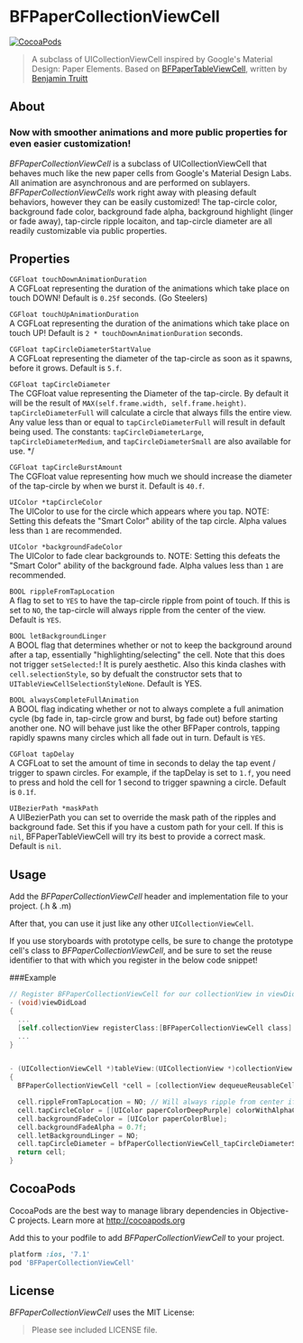 BFPaperCollectionViewCell
====================
[![CocoaPods](https://img.shields.io/cocoapods/v/BFPaperCollectionViewCell.svg?style=flat)](https://github.com/bfeher/BFPaperCollectionViewCell)

> A subclass of UICollectionViewCell inspired by Google's Material Design: Paper Elements. Based on [BFPaperTableViewCell](https://github.com/bfeher/BFPaperTableViewCell), written by [Benjamin Truitt](https://github.com/benvolioT)

About
---------
### Now with smoother animations and more public properties for even easier customization!

_BFPaperCollectionViewCell_ is a subclass of UICollectionViewCell that behaves much like the new paper cells from Google's Material Design Labs.
All animation are asynchronous and are performed on sublayers.
_BFPaperCollectionViewCells_ work right away with pleasing default behaviors, however they can be easily customized! The tap-circle color, background fade color, background fade alpha, background highlight (linger or fade away), tap-circle ripple locaiton, and tap-circle diameter are all readily customizable via public properties.

## Properties
`CGFloat touchDownAnimationDuration` <br />
A CGFLoat representing the duration of the animations which take place on touch DOWN! Default is `0.25f` seconds. (Go Steelers)

`CGFloat touchUpAnimationDuration` <br />
A CGFLoat representing the duration of the animations which take place on touch UP! Default is `2 * touchDownAnimationDuration` seconds.

`CGFloat tapCircleDiameterStartValue` <br />
A CGFLoat representing the diameter of the tap-circle as soon as it spawns, before it grows. Default is `5.f`.

`CGFloat tapCircleDiameter` <br />
The CGFloat value representing the Diameter of the tap-circle. By default it will be the result of `MAX(self.frame.width, self.frame.height)`. `tapCircleDiameterFull` will calculate a circle that always fills the entire view. Any value less than or equal to `tapCircleDiameterFull` will result in default being used. The constants: `tapCircleDiameterLarge`, `tapCircleDiameterMedium`, and `tapCircleDiameterSmall` are also available for use. */

`CGFloat tapCircleBurstAmount` <br />
The CGFloat value representing how much we should increase the diameter of the tap-circle by when we burst it. Default is `40.f`.

`UIColor *tapCircleColor` <br />
The UIColor to use for the circle which appears where you tap. NOTE: Setting this defeats the "Smart Color" ability of the tap circle. Alpha values less than `1` are recommended.

`UIColor *backgroundFadeColor` <br />
The UIColor to fade clear backgrounds to. NOTE: Setting this defeats the "Smart Color" ability of the background fade. Alpha values less than `1` are recommended.

`BOOL rippleFromTapLocation` <br />
A flag to set to `YES` to have the tap-circle ripple from point of touch. If this is set to `NO`, the tap-circle will always ripple from the center of the view. Default is `YES`.

`BOOL letBackgroundLinger`<br />
A BOOL flag that determines whether or not to keep the background around after a tap, essentially "highlighting/selecting" the cell. Note that this does not trigger `setSelected:`! It is purely aesthetic. Also this kinda clashes with `cell.selectionStyle`, so by defualt the constructor sets that to `UITableViewCellSelectionStyleNone`. Default is YES.

`BOOL alwaysCompleteFullAnimation` <br />
A BOOL flag indicating whether or not to always complete a full animation cycle (bg fade in, tap-circle grow and burst, bg fade out) before starting another one. NO will behave just like the other BFPaper controls, tapping rapidly spawns many circles which all fade out in turn. Default is `YES`.

`CGFloat tapDelay` <br />
A CGFLoat to set the amount of time in seconds to delay the tap event / trigger to spawn circles. For example, if the tapDelay is set to `1.f`, you need to press and hold the cell for 1 second to trigger spawning a circle. Default is `0.1f`.

`UIBezierPath *maskPath`<br />
A UIBezierPath you can set to override the mask path of the ripples and background fade. Set this if you have a custom path for your cell. If this is `nil`, BFPaperTableViewCell will try its best to provide a correct mask. Default is `nil`.


Usage
---------
Add the _BFPaperCollectionViewCell_ header and implementation file to your project. (.h & .m)

After that, you can use it just like any other `UICollectionViewCell`. 

If you use storyboards with prototype cells, be sure to change the prototype cell's class to _BFPaperCollectionViewCell_, and be sure to set the reuse identifier to that with which you register in the below code snippet!

###Example
```objective-c
// Register BFPaperCollectionViewCell for our collectionView in viewDidLoad:
- (void)viewDidLoad
{
  ...
  [self.collectionView registerClass:[BFPaperCollectionViewCell class] forCellWithReuseIdentifier:@"BFPaperCell"];
  ...
}


- (UICollectionViewCell *)tableView:(UICollectionView *)collectionView cellForItemAtIndexPath:(NSIndexPath *)indexPath
{
  BFPaperCollectionViewCell *cell = [collectionView dequeueReusableCellWithReuseIdentifier:@"BFPaperCell" forIndexPath:indexPath];

  cell.rippleFromTapLocation = NO; // Will always ripple from center if NO.
  cell.tapCircleColor = [[UIColor paperColorDeepPurple] colorWithAlphaComponent:0.3f];
  cell.backgroundFadeColor = [UIColor paperColorBlue];
  cell.backgroundFadeAlpha = 0.7f;
  cell.letBackgroundLinger = NO;
  cell.tapCircleDiameter = bfPaperCollectionViewCell_tapCircleDiameterSmall;
  return cell;
}
```


CocoaPods
-------

CocoaPods are the best way to manage library dependencies in Objective-C projects.
Learn more at http://cocoapods.org

Add this to your podfile to add _BFPaperCollectionViewCell_ to your project.
```ruby
platform :ios, '7.1'
pod 'BFPaperCollectionViewCell'
```


License
--------
_BFPaperCollectionViewCell_ uses the MIT License:

> Please see included LICENSE file.
